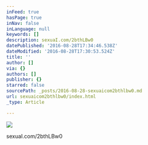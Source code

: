 ```yaml
---
inFeed: true
hasPage: true
inNav: false
inLanguage: null
keywords: []
description: sexuaI.com/2bthLBw0
datePublished: '2016-08-28T17:34:46.538Z'
dateModified: '2016-08-28T17:30:53.524Z'
title: ''
author: []
via: {}
authors: []
publisher: {}
starred: false
sourcePath: _posts/2016-08-28-sexuaicom2bthlbw0.md
url: sexuaicom2bthlbw0/index.html
_type: Article

---
```

![](https://the-grid-user-content.s3-us-west-2.amazonaws.com/b07f8701-5d46-4167-910d-c2169d212410.jpg)

sexuaI.com/2bthLBw0